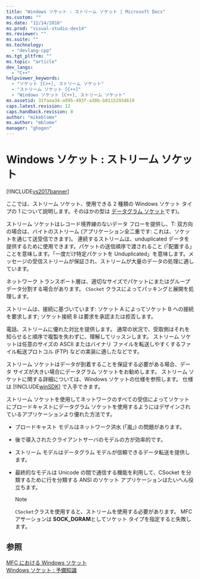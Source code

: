 ```yaml
---
title: "Windows ソケット : ストリーム ソケット | Microsoft Docs"
ms.custom: ""
ms.date: "12/14/2016"
ms.prod: "visual-studio-dev14"
ms.reviewer: ""
ms.suite: ""
ms.technology: 
  - "devlang-cpp"
ms.tgt_pltfrm: ""
ms.topic: "article"
dev_langs: 
  - "C++"
helpviewer_keywords: 
  - "ソケット [C++], ストリーム ソケット"
  - "ストリーム ソケット [C++]"
  - "Windows ソケット [C++], ストリーム ソケット"
ms.assetid: 31faaa34-a995-493f-a30b-b8115293d619
caps.latest.revision: 12
caps.handback.revision: 8
author: "mikeblome"
ms.author: "mblome"
manager: "ghogen"
---
```

# Windows ソケット : ストリーム ソケット
[!INCLUDE[vs2017banner](../assembler/inline/includes/vs2017banner.md)]

ここでは、ストリーム ソケット、使用できる 2 種類の Windows ソケット タイプの 1 について説明します。そのほかの型は [データグラム ソケット](../mfc/windows-sockets-datagram-sockets.md)です\)。  
  
 ストリーム ソケットはレコード境界線のないデータ フローを提供し、T: 双方向の場合は、バイトのストリーム \(アプリケーション全二重です: これは、ソケットを通じて送受信できます\)。  連続するストリームは、unduplicated データを提供するために使用できます。パケットの送信順序で渡されること \(「配置する」ことを意味します。「一度だけ特定パケットを Unduplicated」を意味します。メッセージの受信ストリームが保証され、ストリームが大量のデータの処理に適しています。  
  
 ネットワーク トランスポート層は、適切なサイズでパケットにまたはグループ データ分割する場合があります。  `CSocket` クラスによってパッキングと展開を処理します。  
  
 ストリームは、接続に基づいています: ソケット A によってソケット B への接続を要求します; ソケット接続 B は要求を承認または拒否します。  
  
 電話、ストリームに優れた対比を提供します。  通常の状況で、受取側はそれを知らせると順序で複製を失わずに、理解してリッスンします。  ストリーム ソケットは任意のサイズの ASCII またはバイナリ ファイルを転送しやすくするファイル転送プロトコル \(FTP\) などの実装に適したなどです。  
  
 ストリーム ソケットはデータが到着することを保証する必要がある場合、データ サイズが大きい場合にデータグラム ソケットをお勧めします。  ストリーム ソケットに関する詳細については、Windows ソケットの仕様を参照します。  仕様は [!INCLUDE[winSDK](../atl/includes/winsdk_md.md)] で入手できます。  
  
 ストリーム ソケットを使用してネットワークのすべての受信によってソケットにブロードキャストにデータグラム ソケットを使用するようにはデザインされているアプリケーションより優れた方法です。  
  
-   ブロードキャスト モデルはネットワーク洪水 \(「嵐」\) の問題があります。  
  
-   後で導入されたクライアントサーバのモデルの方が効率的です。  
  
-   ストリーム モデルはデータグラム モデルが信頼できるデータ転送を提供します。  
  
-   最終的なモデルは Unicode の間で通信する機能を利用して、CSocket を分類するために行を分類する ANSI のソケット アプリケーションはたいへん役立ちます。  
  
    > [!NOTE]
    >  `CSocket`クラスを使用すると、ストリームを使用する必要があります。  MFC アサーションは **SOCK\_DGRAM**としてソケット タイプを指定すると失敗します。  
  
## 参照  
 [MFC における Windows ソケット](../mfc/windows-sockets-in-mfc.md)   
 [Windows ソケット : 予備知識](../mfc/windows-sockets-background.md)